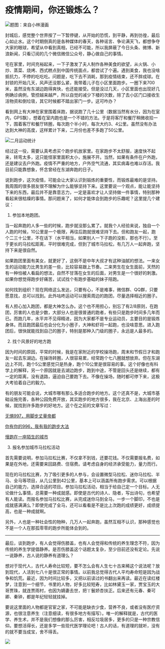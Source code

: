 # 疫情期间，你还锻炼么？

![题图：来自小林漫画](https://raw.githubusercontent.com/mogoweb/mywritings/master/book_wechat/202002/images/physical_training_01.jpg)

封城后，感觉整个世界按了一下暂停键，从开始的恐慌，到平静，再到彷徨，最后心如止水。这个时期倒真的是各种媒体的春天，各种谣言、争论满天飞，都想争夺大家的眼球，希望从中看到真相，已经不可能，所以我屏蔽了今日头条、微博、新浪新闻，只看订阅的几个微信微信公众号，静心做自己的事情。

宅在家里，时间充裕起来，一下子激发了夫人制作各种美食的欲望，从火锅、小炒、蒸菜、烧烤、西式糕点到中国传统面点，都尝试了个遍。遇到美食，我也没啥抵抗力，不停的吃吃吃。问题是，吃下去不消耗，那到疫情结束，还不胖成球。在封锁的开始几天，风声还没那么紧，我带着儿子在小区里面跑步。一圈下来700米，虽然没有东湖边跑得爽快，也还能接受。但是没过几天，小区里面也出现好几例确诊病例，管控越来越严，所以自觉的减少下楼的次数，除了去小区门口接收生活物资和倒垃圾，其它时候都不踏出家门一步。这可咋办？

看到网上有大神在家里围着床跑，据说跑了几十公里（数据当然有水分，因为在室内，GPS飘），想着在室内跑也是一个不错的方法。于是将客厅和餐厅稍微收拾一下，围着客厅和餐厅转圈，每次跑个半小时，每次大约3、4公里。虽然没有办法达到大神的高度，这样累计下来，二月份也差不多跑了50公里。

![二月运动统计](https://raw.githubusercontent.com/mogoweb/mywritings/master/book_wechat/202002/images/physical_training_01.jpg)

经过这一役，需要认真考虑买个跑步机放家里。在家跑步不太舒服，速度快不起来，转弯太多，这只能怪家里面积太小，施展不开。当然，如果有条件在户外跑，还是建议去户外跑。疫情不严重的地方，户外空气流通，其实病毒也难以存活。我目前只能靠想象，怀念曾经在东湖奔跑的日子。

说到跑步，这次疫情，可能会让大家认识到锻炼的重要性，而锻炼最难的是坚持。我周围的很多朋友很不理解为什么能够坚持下来。这里要说一个观点，能让能坚持下来的东西，最后并不是靠意志力，一定是喜欢才让人坚持做一件事情，特别那种看起来很枯燥的事情。那问题来了，如何才能体会到跑步的乐趣呢？这里提几个建议：

1. 参加本地跑团。

当一起奔跑的人多一些的时候，跑步就没那么累了。就我个人经验来说，独自一个人跑的时候，10公里是一个极限，再往后跑就很难坚持下去。但和跑友一起，跑个二三十公里，不在话下（水平相当，如果别人一下子跑的没影，那也不行）。至于更长的马拉松距离，平时很难完成，但到了城市马拉松，有几万人一起奔跑，坚持下来是很自然。

如果跑团里面有美女，就更好了，这倒不是中年大叔才有这种油腻的想法。一来女生的运动能力比男生的差一些，比较容易跟上节奏。二来男生在女生面前，天然的有一种怕被人看扁的想法，自然不甘落在女生的后面，对男生是一个很好的刺激。如果你想觉得跑步好痛苦，试试找个有跑步基础的妹子陪跑。

如何找到组织？现在网络这么发达，只要有心，不是难事，微信群、QQ群，只要愿意找，总可以找到。此外咕咚运动可以搜索周边的跑团，尽量选择相近的圈子。

有人担心加入跑团，都是大神怎么办。这个也不用担心，别忘了有2/8原则，在跑团，厉害的人也是少数，大部分人也是很普通的跑者，有些只是跑步时间多几年而已。而跑几年，水平并不见得精进，因为大家都不是专业运动员，主要目的是锻炼身体。而且跑团最后也会分化为小圈子，大神和虾将一起跑，也没啥意思。进入跑团后，很快就能找到自己的圈子，特别是那种入门级的圈子，永远是人最多的。

2. 找个风景好的地方跑

因为时间的原因，平常的时候，我是在家附近的学校操场跑，周末和节假日才和跑友一起去东湖边。在操场转圈，人很容易累，经常跑个七八圈就想放弃。但在东湖边上不同，跑个5公里感觉只是热身，跑个10公里是很容易的事。这个好像也有科学上的解释，另一个原因就是去湖边跑步，跑到中途，不管是回头还是继续，都有一定的距离，没有退路，逼迫自己要跑下去。不像在操场，随时都可停下来，这极大考验着自己的毅力。

有的朋友可能会说，大城市哪有那么多适合跑步的地方。这个还真不是，大城市基础设施完善，各种公园免费开放，其实跑步的地方很多，我在北京、上海出差的时候，就找到许多跑步的好地方。这个在之前的文章写过：

[无惧997，用脚步丈量帝都](https://mp.weixin.qq.com/s/Vs9Q_knjMZrmK0clGGwdQQ)

[你有你的996，我有我的跑步大法](https://mp.weixin.qq.com/s/qM-XG0IGBkJ0UcWra_sF8w)

[慢跑在一座陌生的城市](https://mp.weixin.qq.com/s/3xg7GiNBeBbNVU1-ZSQZ8A)

3. 报名参加城市马拉松活动

首先需要说明，参加马拉松比赛，不仅拿不到钱，还要花钱。不仅需要报名费，如果是在外地，还需要来回路费、住宿费。请考虑自身的经济承受能力，量力而行。

现在的马拉松比赛，为了吸引更多的人参与，会设置微型马拉松、迷你马拉松、半马、全马等项目，从几公里到42公里，基本上可以涵盖所有跑步需求。可以根据自己的能力，选择合适的项目。参加马拉松活动，相当于给自己定一个目标。人无论做什么事情，总需要一种成就感。即使是古代的诗人、隐者，写出诗句，也希望有人能读。而报名参加马拉松比赛，从完成迷你马到全马，一步一个脚印，不也是成就感满满么？即使完成了全马，还可以看看是不是比上次跑的成绩更好，成绩提高，也是一种成就啊。

另外，人也是一种社会性的物种，几万人一起奔跑，虽然互相不认识，那种感觉也不是一个人在那孤零零的跑步所能体会到的。

---

最后，谈到跑步，有人会觉得伤膝盖，也有人会觉得和传统的养生理念不符，因为传统的养生学提倡静养。是否伤膝盖这个话题太复杂，至少目前还没有定论。先说一说静养，古人说的静养有道理么？

想对于现代人，古代人寿命比较短，要不怎么会有人生七十古来稀这个说法呢？放到现代，人活到七八十是很正常的事情。以前我总觉得古代人平均寿命短是因为战争和饥荒。最近，因为时间比较多，又把以前读过的书翻出来再读。最近在读红楼梦，注意到一个细节，书里的人物，好多比较短寿，比如林黛玉一家，贾宝玉的大哥贾珠，就连贾雨村，也因为嫡妻去世，把丫鬟娇杏扶正。后来还有元春、秦可卿、秦钟，都是年纪轻轻就挂掉。

要说这里面的人物都是官宦之家，不可能是缺衣少食，营养不良，或者没有医疗资源，也很注意养生（注意细读，有很多地方有描写）。唯一的解释就是，古代的医学、养生术，并不是我们想像的那么厉害，相反垃圾居多，更多的只是一种宗教信仰。要想活得长，还是多学一些现代医学理论吧！古人的话，有道理的就听，没有的就不要当成宝，舍不得丢。

![](https://raw.githubusercontent.com/mogoweb/mywritings/master/book_wechat/common_images/%E5%BE%AE%E4%BF%A1%E5%85%AC%E4%BC%97%E5%8F%B7_%E5%85%B3%E6%B3%A8%E4%BA%8C%E7%BB%B4%E7%A0%81.png)
